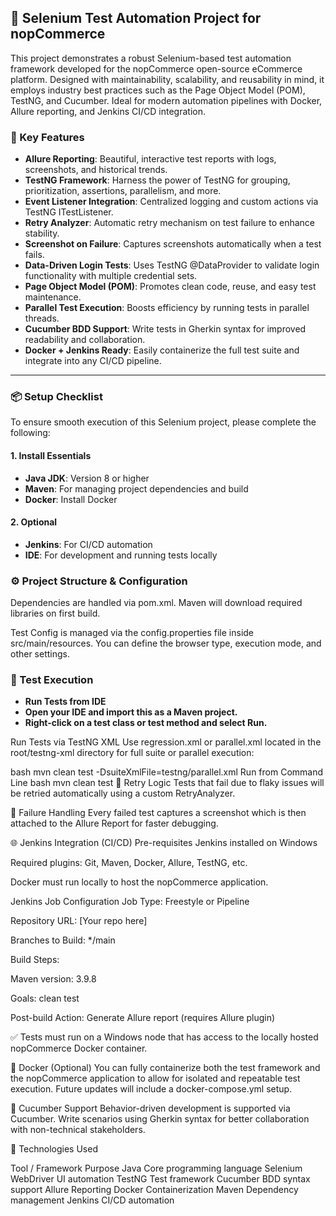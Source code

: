 ## 📌 Selenium Test Automation Project for nopCommerce

This project demonstrates a robust Selenium-based test automation framework developed for the nopCommerce open-source eCommerce platform. Designed with maintainability, scalability, and reusability in mind, it employs industry best practices such as the Page Object Model (POM), TestNG, and Cucumber. Ideal for modern automation pipelines with Docker, Allure reporting, and Jenkins CI/CD integration.

### 🚀 Key Features
* **Allure Reporting**: Beautiful, interactive test reports with logs, screenshots, and historical trends.
* **TestNG Framework**: Harness the power of TestNG for grouping, prioritization, assertions, parallelism, and more.
* **Event Listener Integration**: Centralized logging and custom actions via TestNG ITestListener.
* **Retry Analyzer**: Automatic retry mechanism on test failure to enhance stability.
* **Screenshot on Failure**: Captures screenshots automatically when a test fails.
* **Data-Driven Login Tests**: Uses TestNG @DataProvider to validate login functionality with multiple credential sets.
* **Page Object Model (POM)**: Promotes clean code, reuse, and easy test maintenance.
* **Parallel Test Execution**: Boosts efficiency by running tests in parallel threads.
* **Cucumber BDD Support**: Write tests in Gherkin syntax for improved readability and collaboration.
* **Docker + Jenkins Ready**: Easily containerize the full test suite and integrate into any CI/CD pipeline.

 ____
### 📦 Setup Checklist
To ensure smooth execution of this Selenium project, please complete the following:

#### 1. Install Essentials

* **Java JDK**: Version 8 or higher
* **Maven**: For managing project dependencies and build
* **Docker**: Install Docker

#### 2. Optional
* **Jenkins**: For CI/CD automation
* **IDE**: For development and running tests locally

### ⚙️ Project Structure & Configuration
Dependencies are handled via pom.xml. Maven will download required libraries on first build.

Test Config is managed via the config.properties file inside src/main/resources. You can define the browser type, execution mode, and other settings.

### 🧪 Test Execution
* **Run Tests from IDE**
* **Open your IDE and import this as a Maven project.**
* **Right-click on a test class or test method and select Run.**

Run Tests via TestNG XML
Use regression.xml or parallel.xml located in the root/testng-xml directory for full suite or parallel execution:

bash
mvn clean test -DsuiteXmlFile=testng/parallel.xml
Run from Command Line
bash
mvn clean test
🔁 Retry Logic
Tests that fail due to flaky issues will be retried automatically using a custom RetryAnalyzer.

📸 Failure Handling
Every failed test captures a screenshot which is then attached to the Allure Report for faster debugging.

🌐 Jenkins Integration (CI/CD)
Pre-requisites
Jenkins installed on Windows

Required plugins: Git, Maven, Docker, Allure, TestNG, etc.

Docker must run locally to host the nopCommerce application.

Jenkins Job Configuration
Job Type: Freestyle or Pipeline

Repository URL: [Your repo here]

Branches to Build: */main

Build Steps:

Maven version: 3.9.8

Goals: clean test

Post-build Action: Generate Allure report (requires Allure plugin)

✅ Tests must run on a Windows node that has access to the locally hosted nopCommerce Docker container.

🐳 Docker (Optional)
You can fully containerize both the test framework and the nopCommerce application to allow for isolated and repeatable test execution. Future updates will include a docker-compose.yml setup.

💬 Cucumber Support
Behavior-driven development is supported via Cucumber. Write scenarios using Gherkin syntax for better collaboration with non-technical stakeholders.

🧰 Technologies Used

Tool / Framework	Purpose
Java	Core programming language
Selenium WebDriver	UI automation
TestNG	Test framework
Cucumber	BDD syntax support
Allure	Reporting
Docker	Containerization
Maven	Dependency management
Jenkins	CI/CD automation
